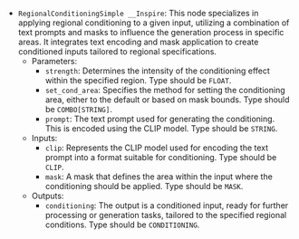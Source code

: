 - `RegionalConditioningSimple __Inspire`: This node specializes in applying regional conditioning to a given input, utilizing a combination of text prompts and masks to influence the generation process in specific areas. It integrates text encoding and mask application to create conditioned inputs tailored to regional specifications.
    - Parameters:
        - `strength`: Determines the intensity of the conditioning effect within the specified region. Type should be `FLOAT`.
        - `set_cond_area`: Specifies the method for setting the conditioning area, either to the default or based on mask bounds. Type should be `COMBO[STRING]`.
        - `prompt`: The text prompt used for generating the conditioning. This is encoded using the CLIP model. Type should be `STRING`.
    - Inputs:
        - `clip`: Represents the CLIP model used for encoding the text prompt into a format suitable for conditioning. Type should be `CLIP`.
        - `mask`: A mask that defines the area within the input where the conditioning should be applied. Type should be `MASK`.
    - Outputs:
        - `conditioning`: The output is a conditioned input, ready for further processing or generation tasks, tailored to the specified regional conditions. Type should be `CONDITIONING`.
